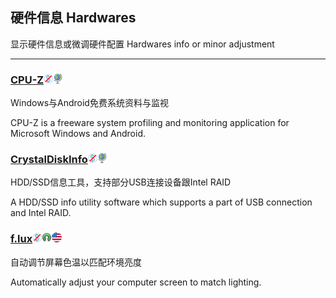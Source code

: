 ## 硬件信息   Hardwares

显示硬件信息或微调硬件配置   Hardwares info or minor adjustment

---

### [CPU-Z](http://www.cpuid.com/softwares/cpu-z.html)![](/assets/图片2.png)![](/assets/earth-globe.png)

Windows与Android免费系统资料与监视

CPU-Z is a freeware system profiling and monitoring application for Microsoft Windows and Android.

### [CrystalDiskInfo](http://crystalmark.info/)![](/assets/图片2.png)![](/assets/earth-globe.png)

HDD/SSD信息工具，支持部分USB连接设备跟Intel RAID

A HDD/SSD info utility software which supports a part of USB connection and Intel RAID.

### [f.lux](http://stereopsis.com/flux/)![](/assets/图片2.png)![](/assets/open-source-icon.png)![](/assets/united-states.png)

自动调节屏幕色温以匹配环境亮度

Automatically adjust your computer screen to match lighting.

